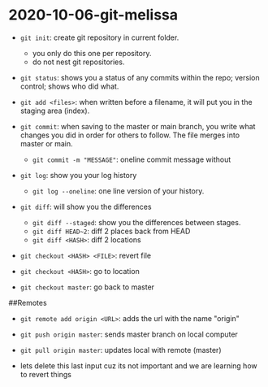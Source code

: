 # 2020-10-06-git-melissa

- `git init`: create git repository in current folder.
	- you only do this one per repository.
	- do not nest git repositories.
- `git status`: shows you a status of any commits within the repo; 
		version control; shows who did what.
- `git add <files>`: when written before a filename, it will put you in
		the staging area (index).
- `git commit`: when saving to the master or main branch, 
		you write what changes you did in order for
	        others to follow. The file merges into master or main.
	- `git commit -m "MESSAGE"`: oneline commit message without 
- `git log`: show you your log history
	- `git log --oneline`: one line version of your history.

- `git diff`: will show you the differences
	- `git diff --staged`: show you the differences between stages.
	- `git diff HEAD~2`: diff 2 places back from HEAD
	- `git diff <HASH>`: diff 2 locations
- `git checkout <HASH> <FILE>`: revert file
- `git checkout <HASH>`: go to location
- `git checkout master`: go back to master

##Remotes

- `git remote add origin <URL>`: adds the url with the name "origin"

- `git push origin master`: sends master branch on local computer 
- `git pull origin master`: updates local with remote (master)
- lets delete this last input cuz its not important and we are learning 
	how to revert things

